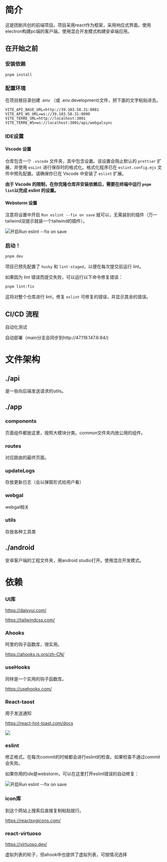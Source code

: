 # 简介

这是团剧共创的前端项目。项目采用react作为框架，采用响应式界面。使用electron构建pc端的客户端，使用混合开发模式构建安卓端应用。

## 在开始之前

### 安装依赖

```bash
pnpm install
```

### 配置环境

在项目根目录创建 .env （或 .env.development)文件，把下面的文字粘贴进去。

```plain&#x20;text
VITE_API_BASE_URL=http://39.103.58.31:8081
VITE_API_WS_URL=ws://39.103.58.31:8090
VITE_TERRE_URL=http://localhost:3001
VITE_TERRE_WS=ws://localhost:3001/api/webgalsync
```

### IDE设置

#### Vscode 设置

仓库包含一个 `.vscode` 文件夹，其中包含设置。该设置会阻止默认的 `prettier` 扩展，并使用 `esLint` 进行保存时的格式化。格式化程序已在 `eslint.config.mjs` 文件中预先配置。请确保你已在 Vscode 中安装了 `eslint` 扩展。

**由于 Vscode 的限制，在你克隆仓库并安装依赖后，需要在终端中运行 `pnpm lint`以完成 eslint 的设置。**



#### Webstorm 设置

注意将设置中开启 `Run eslint --fix on save` 就可以，无需装别的插件（万一tailwind没提示就装一个tailwind的插件）。

![开启Run eslint --fix on save](https://ycn45b70r8yz.feishu.cn/space/api/box/stream/download/asynccode/?code=NmJlMTFkOWRmNTBlOWYxMTUxYzk1ZDhkM2Y5OGIyMDBfYUttUVd1TWtYcEVzQld6d3lZQlFHTGdqbnUzck5uclZfVG9rZW46TGF0aGJmdEtqb2F3V3h4cGkySGNpQ2ZYbmxnXzE3NTAwNzI1MDc6MTc1MDA3NjEwN19WNA)



### 启动！

```bash
pnpm dev
```

项目已预先配置了 `husky` 和 `lint-staged`，以便在每次提交前运行 lint。

如果因为 lint 错误而提交失败，可以运行以下命令修复错误：

```bash
pnpm lint:fix
```

这将对整个仓库进行 lint，修复 `eslint` 可修复的错误，并显示其余的错误。



## CI/CD 流程

自动化测试

自动部署（main分支会同步到http://47.119.147.6:84/)

# 文件架构

## ./api

是一些向后端发送请求的utils。

## ./app

### components

页面组件都放这里，按照大模块分类。common文件夹内放公用的组件。

### routes

对应路由的最终页面。

### updateLogs

存放更新日志（会以弹窗形式给用户看）

### webgal

webgal相关

### utils

存放各种工具类



## ./android

安卓客户端的工程文件夹，用android studio打开。使用混合开发模式。

# 依赖

### UI库

https://daisyui.com/

https://tailwindcss.com/

### Ahooks

阿里的钩子函数库，很实用。

https://ahooks.js.org/zh-CN/

### useHooks

同样是一个实用的钩子函数库。

https://usehooks.com/

### React-taost

用于发送通知

https://react-hot-toast.com/docs

![](https://ycn45b70r8yz.feishu.cn/space/api/box/stream/download/asynccode/?code=Y2ExMGJkYTUxMzBmM2YxZmZiYmY0ZTllNzQxYTQ0ZjhfRDYzVEZDVVB0eHAySUQ4aHV0ekt4TGxhcGZ5WVIzbHFfVG9rZW46Ull6dmIxdUpEb25yd0h4ZjFsMWNUcTdkbk5nXzE3NTAwNzI1MDc6MTc1MDA3NjEwN19WNA)

### eslint

修正格式。在每次commit的时候都会进行eslint的检查。如果检查不通过commit会失败。

如果你用的ide是webstorm，可以在这里打开eslint错误的自动修复：

![开启Run eslint --fix on save](https://ycn45b70r8yz.feishu.cn/space/api/box/stream/download/asynccode/?code=ZGNkMTEwMmQyZGYwYzhhMzdlMmNmNjk0MmEyZTZhZjdfYUFBVDYyT2RRemVmQ2tKenpsYTVmcXFQTThMTm1IdTlfVG9rZW46VXFZV2JZdFhGbzdwb1R4SEQ0UWM4cXJlblBnXzE3NTAwNzI1MDc6MTc1MDA3NjEwN19WNA)

### icon库

到这个网站上搜索后直接复制粘贴就行。

https://reactsvgicons.com/

### react-virtuoso

https://virtuoso.dev/

虚拟列表的轮子，但ahook中也提供了虚拟列表，可按情况选择



